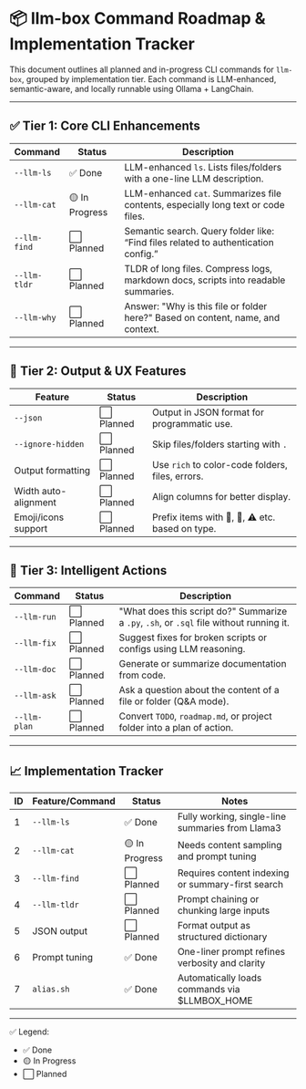 # 📦 llm-box Command Roadmap & Implementation Tracker

This document outlines all planned and in-progress CLI commands for `llm-box`, grouped by implementation tier. Each command is LLM-enhanced, semantic-aware, and locally runnable using Ollama + LangChain.

---

## ✅ Tier 1: Core CLI Enhancements

| Command        | Status | Description |
|----------------|--------|-------------|
| `--llm-ls`     | ✅ Done | LLM-enhanced `ls`. Lists files/folders with a one-line LLM description. |
| `--llm-cat`    | 🟡 In Progress | LLM-enhanced `cat`. Summarizes file contents, especially long text or code files. |
| `--llm-find`   | ⬜️ Planned | Semantic search. Query folder like: “Find files related to authentication config.” |
| `--llm-tldr`   | ⬜️ Planned | TLDR of long files. Compress logs, markdown docs, scripts into readable summaries. |
| `--llm-why`    | ⬜️ Planned | Answer: "Why is this file or folder here?" Based on content, name, and context. |

---

## 🧪 Tier 2: Output & UX Features

| Feature              | Status | Description |
|----------------------|--------|-------------|
| `--json`             | ⬜️ Planned | Output in JSON format for programmatic use. |
| `--ignore-hidden`    | ⬜️ Planned | Skip files/folders starting with `.` |
| Output formatting    | ⬜️ Planned | Use `rich` to color-code folders, files, errors. |
| Width auto-alignment | ⬜️ Planned | Align columns for better display. |
| Emoji/icons support  | ⬜️ Planned | Prefix items with 📄, 📁, ⚠️ etc. based on type. |

---

## 🧠 Tier 3: Intelligent Actions

| Command         | Status | Description |
|------------------|--------|-------------|
| `--llm-run`      | ⬜️ Planned | "What does this script do?" Summarize a `.py`, `.sh`, or `.sql` file without running it. |
| `--llm-fix`      | ⬜️ Planned | Suggest fixes for broken scripts or configs using LLM reasoning. |
| `--llm-doc`      | ⬜️ Planned | Generate or summarize documentation from code. |
| `--llm-ask`      | ⬜️ Planned | Ask a question about the content of a file or folder (Q&A mode). |
| `--llm-plan`     | ⬜️ Planned | Convert `TODO`, `roadmap.md`, or project folder into a plan of action. |

---

## 📈 Implementation Tracker

| ID | Feature/Command | Status       | Notes |
|----|------------------|--------------|-------|
| 1  | `--llm-ls`        | ✅ Done       | Fully working, single-line summaries from Llama3 |
| 2  | `--llm-cat`       | 🟡 In Progress| Needs content sampling and prompt tuning |
| 3  | `--llm-find`      | ⬜️ Planned    | Requires content indexing or summary-first search |
| 4  | `--llm-tldr`      | ⬜️ Planned    | Prompt chaining or chunking large inputs |
| 5  | JSON output       | ⬜️ Planned    | Format output as structured dictionary |
| 6  | Prompt tuning     | ✅ Done       | One-liner prompt refines verbosity and clarity |
| 7  | `alias.sh`        | ✅ Done       | Automatically loads commands via $LLMBOX_HOME |

---

✅ Legend:
- ✅ Done
- 🟡 In Progress
- ⬜️ Planned